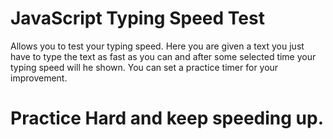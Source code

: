 # JavaScript Typing Speed Test
Allows you to test your typing speed.
Here you are given a text you just have to type the text as fast as you can and after some selected time your typing speed will he shown.
You can set a practice timer for your improvement.
# Practice Hard and keep speeding up.
